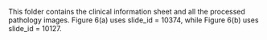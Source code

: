 This folder contains the clinical information sheet and all the processed pathology images. Figure 6(a) uses slide_id = 10374, while Figure 6(b) uses slide_id = 10127.
